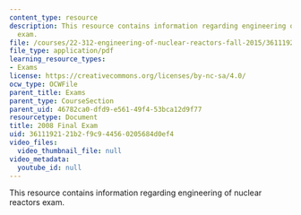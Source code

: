 ```yaml
---
content_type: resource
description: This resource contains information regarding engineering of nuclear reactors
  exam.
file: /courses/22-312-engineering-of-nuclear-reactors-fall-2015/3611192121b2f9c944560205684d0ef4_MIT22_312F15_final_2008.pdf
file_type: application/pdf
learning_resource_types:
- Exams
license: https://creativecommons.org/licenses/by-nc-sa/4.0/
ocw_type: OCWFile
parent_title: Exams
parent_type: CourseSection
parent_uid: 46782ca0-dfd9-e561-49f4-53bca12d9f77
resourcetype: Document
title: 2008 Final Exam
uid: 36111921-21b2-f9c9-4456-0205684d0ef4
video_files:
  video_thumbnail_file: null
video_metadata:
  youtube_id: null
---
```

This resource contains information regarding engineering of nuclear reactors exam.